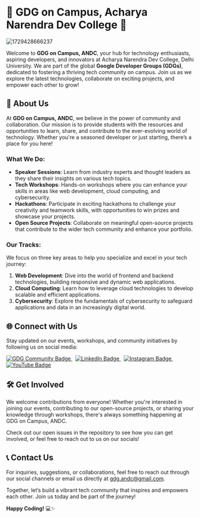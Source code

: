 # 🌟 GDG on Campus, Acharya Narendra Dev College 🌟
![1729428666237](https://github.com/user-attachments/assets/a0810e43-090f-465d-a59b-6717424526e8)


Welcome to **GDG on Campus, ANDC**, your hub for technology enthusiasts, aspiring developers, and innovators at Acharya Narendra Dev College, Delhi University. We are part of the global **Google Developer Groups (GDGs)**, dedicated to fostering a thriving tech community on campus. Join us as we explore the latest technologies, collaborate on exciting projects, and empower each other to grow!



## 🚀 About Us

At **GDG on Campus, ANDC**, we believe in the power of community and collaboration. Our mission is to provide students with the resources and opportunities to learn, share, and contribute to the ever-evolving world of technology. Whether you're a seasoned developer or just starting, there’s a place for you here!

### What We Do:

- **Speaker Sessions**: Learn from industry experts and thought leaders as they share their insights on various tech topics.
- **Tech Workshops**: Hands-on workshops where you can enhance your skills in areas like web development, cloud computing, and cybersecurity.
- **Hackathons**: Participate in exciting hackathons to challenge your creativity and teamwork skills, with opportunities to win prizes and showcase your projects.
- **Open Source Projects**: Collaborate on meaningful open-source projects that contribute to the wider tech community and enhance your portfolio.

### Our Tracks:

We focus on three key areas to help you specialize and excel in your tech journey:

1. **Web Development**: Dive into the world of frontend and backend technologies, building responsive and dynamic web applications.
2. **Cloud Computing**: Learn how to leverage cloud technologies to develop scalable and efficient applications.
3. **Cybersecurity**: Explore the fundamentals of cybersecurity to safeguard applications and data in an increasingly digital world.



## 🌐 Connect with Us

Stay updated on our events, workshops, and community initiatives by following us on social media:

<div>
    <a href="https://gdg.community.dev/gdg-on-campus-acharya-narendra-dev-college-delhi-india/">
        <img src="https://img.shields.io/badge/GDG%20Community-4285F4?style=for-the-badge&logo=google&logoColor=white" alt="GDG Community Badge"/>
    </a>
    &nbsp;
    <a href="https://www.linkedin.com/in/gdg-acharya-narendra-dev-college-7062b0334/">
        <img src="https://img.shields.io/badge/LinkedIn-%230077B5.svg?style=for-the-badge&logo=linkedin&logoColor=white" alt="LinkedIn Badge"/>
    </a>
    &nbsp;
    <a href="https://www.instagram.com/gdg_andc/">
        <img src="https://img.shields.io/badge/Instagram-%23C13584.svg?style=for-the-badge&logo=instagram&logoColor=white" alt="Instagram Badge"/>
    </a>
    &nbsp;
    <a href="https://www.youtube.com/@googledevelopergrouponcampusan">
        <img src="https://img.shields.io/badge/YouTube-%23FF0000.svg?style=for-the-badge&logo=youtube&logoColor=white" alt="YouTube Badge"/>
    </a>
</div>



## 🛠️ Get Involved

We welcome contributions from everyone! Whether you're interested in joining our events, contributing to our open-source projects, or sharing your knowledge through workshops, there's always something happening at GDG on Campus, ANDC.

Check out our open issues in the repository to see how you can get involved, or feel free to reach out to us on our socials!



## 📞 Contact Us

For inquiries, suggestions, or collaborations, feel free to reach out through our social channels or email us directly at [gdg.andc@gmail.com](mailto:gdg.andc@gmail.com).

Together, let’s build a vibrant tech community that inspires and empowers each other. Join us today and be part of the journey!



**Happy Coding!** 💻✨
